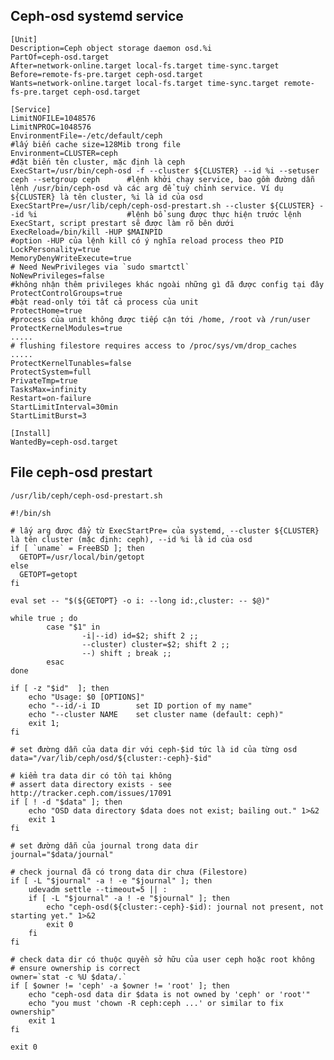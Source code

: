 ## Ceph-osd systemd service

    [Unit]
    Description=Ceph object storage daemon osd.%i
    PartOf=ceph-osd.target
    After=network-online.target local-fs.target time-sync.target
    Before=remote-fs-pre.target ceph-osd.target
    Wants=network-online.target local-fs.target time-sync.target remote-fs-pre.target ceph-osd.target

    [Service]
    LimitNOFILE=1048576
    LimitNPROC=1048576
    EnvironmentFile=-/etc/default/ceph                                                              #lấy biến cache size=128Mib trong file
    Environment=CLUSTER=ceph                                                                        #đặt biến tên cluster, mặc định là ceph
    ExecStart=/usr/bin/ceph-osd -f --cluster ${CLUSTER} --id %i --setuser ceph --setgroup ceph      #lệnh khởi chạy service, bao gồm đường dẫn lệnh /usr/bin/ceph-osd và các arg để tuỳ chỉnh service. Ví dụ ${CLUSTER} là tên cluster, %i là id của osd
    ExecStartPre=/usr/lib/ceph/ceph-osd-prestart.sh --cluster ${CLUSTER} --id %i                    #lệnh bổ sung được thực hiện trước lệnh ExecStart, script prestart sẽ được làm rõ bên dưới
    ExecReload=/bin/kill -HUP $MAINPID                                                              #option -HUP của lệnh kill có ý nghĩa reload process theo PID
    LockPersonality=true                                                                            
    MemoryDenyWriteExecute=true
    # Need NewPrivileges via `sudo smartctl`
    NoNewPrivileges=false                                                                           #không nhận thêm privileges khác ngoài những gì đã được config tại đây
    ProtectControlGroups=true                                                                       #bật read-only tới tất cả process của unit
    ProtectHome=true                                                                                #process của unit không được tiếp cận tới /home, /root và /run/user
    ProtectKernelModules=true                                                                       .....
    # flushing filestore requires access to /proc/sys/vm/drop_caches                                .....
    ProtectKernelTunables=false
    ProtectSystem=full
    PrivateTmp=true
    TasksMax=infinity
    Restart=on-failure
    StartLimitInterval=30min
    StartLimitBurst=3

    [Install]
    WantedBy=ceph-osd.target


## File ceph-osd prestart
`/usr/lib/ceph/ceph-osd-prestart.sh`

    #!/bin/sh

    # lấy arg được đẩy từ ExecStartPre= của systemd, --cluster ${CLUSTER} là tên cluster (mặc định: ceph), --id %i là id của osd
    if [ `uname` = FreeBSD ]; then
      GETOPT=/usr/local/bin/getopt
    else
      GETOPT=getopt
    fi

    eval set -- "$(${GETOPT} -o i: --long id:,cluster: -- $@)"

    while true ; do
            case "$1" in
                    -i|--id) id=$2; shift 2 ;;
                    --cluster) cluster=$2; shift 2 ;;
                    --) shift ; break ;;
            esac
    done

    if [ -z "$id"  ]; then
        echo "Usage: $0 [OPTIONS]"
        echo "--id/-i ID        set ID portion of my name"
        echo "--cluster NAME    set cluster name (default: ceph)"
        exit 1;
    fi
    
    # set đường dẫn của data dir với ceph-$id tức là id của từng osd
    data="/var/lib/ceph/osd/${cluster:-ceph}-$id"
    
    # kiểm tra data dir có tồn tại không
    # assert data directory exists - see http://tracker.ceph.com/issues/17091
    if [ ! -d "$data" ]; then
        echo "OSD data directory $data does not exist; bailing out." 1>&2
        exit 1
    fi
    
    # set đường dẫn của journal trong data dir
    journal="$data/journal"
    
    # check journal đã có trong data dir chưa (Filestore)
    if [ -L "$journal" -a ! -e "$journal" ]; then
        udevadm settle --timeout=5 || :
        if [ -L "$journal" -a ! -e "$journal" ]; then
            echo "ceph-osd(${cluster:-ceph}-$id): journal not present, not starting yet." 1>&2
            exit 0
        fi
    fi
    
    # check data dir có thuộc quyền sở hữu của user ceph hoặc root không
    # ensure ownership is correct
    owner=`stat -c %U $data/.`
    if [ $owner != 'ceph' -a $owner != 'root' ]; then
        echo "ceph-osd data dir $data is not owned by 'ceph' or 'root'"
        echo "you must 'chown -R ceph:ceph ...' or similar to fix ownership"
        exit 1
    fi

    exit 0
